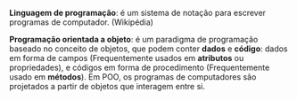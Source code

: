 **Linguagem de programação**: é um sistema de notação para escrever programas de computador. (Wikipédia)

**Programação orientada a objeto**: é um paradigma de programação baseado no conceito de objetos, que podem conter **dados** e **código**: dados em forma de campos (Frequentemente usados em **atributos** ou propriedades), e códigos em forma de procedimento (Frequentemente usado em **métodos**). Em POO, os programas de computadores são projetados a partir de objetos que interagem entre si.




